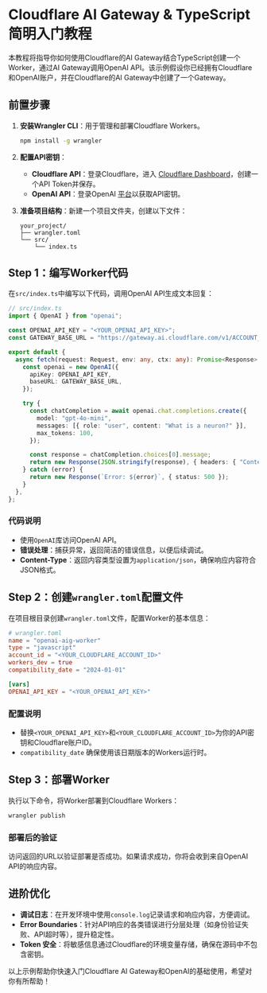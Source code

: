 # Cloudflare AI Gateway & TypeScript 简明入门教程

本教程将指导你如何使用Cloudflare的AI Gateway结合TypeScript创建一个Worker，通过AI Gateway调用OpenAI API。该示例假设你已经拥有Cloudflare和OpenAI账户，并在Cloudflare的AI Gateway中创建了一个Gateway。

## 前置步骤

1. **安装Wrangler CLI**：用于管理和部署Cloudflare Workers。
   ```bash
   npm install -g wrangler
   ```
2. **配置API密钥**：
   - **Cloudflare API**：登录Cloudflare，进入 [Cloudflare Dashboard](https://dash.cloudflare.com/)，创建一个API Token并保存。
   - **OpenAI API**：登录OpenAI [平台](https://platform.openai.com/account/api-keys)以获取API密钥。

3. **准备项目结构**：新建一个项目文件夹，创建以下文件：
   ```plaintext
   your_project/
   ├── wrangler.toml
   └── src/
       └── index.ts
   ```

## Step 1：编写Worker代码

在`src/index.ts`中编写以下代码，调用OpenAI API生成文本回复：

```typescript
// src/index.ts
import { OpenAI } from "openai";

const OPENAI_API_KEY = "<YOUR_OPENAI_API_KEY>";
const GATEWAY_BASE_URL = "https://gateway.ai.cloudflare.com/v1/ACCOUNT_TAG/GATEWAY/openai";

export default {
  async fetch(request: Request, env: any, ctx: any): Promise<Response> {
    const openai = new OpenAI({
      apiKey: OPENAI_API_KEY,
      baseURL: GATEWAY_BASE_URL,
    });

    try {
      const chatCompletion = await openai.chat.completions.create({
        model: "gpt-4o-mini",
        messages: [{ role: "user", content: "What is a neuron?" }],
        max_tokens: 100,
      });

      const response = chatCompletion.choices[0].message;
      return new Response(JSON.stringify(response), { headers: { "Content-Type": "application/json" } });
    } catch (error) {
      return new Response(`Error: ${error}`, { status: 500 });
    }
  },
};
```

### 代码说明

- 使用`OpenAI`库访问OpenAI API。
- **错误处理**：捕获异常，返回简洁的错误信息，以便后续调试。
- **Content-Type**：返回内容类型设置为`application/json`，确保响应内容符合JSON格式。

## Step 2：创建`wrangler.toml`配置文件

在项目根目录创建`wrangler.toml`文件，配置Worker的基本信息：

```toml
# wrangler.toml
name = "openai-aig-worker"
type = "javascript"
account_id = "<YOUR_CLOUDFLARE_ACCOUNT_ID>"
workers_dev = true
compatibility_date = "2024-01-01"

[vars]
OPENAI_API_KEY = "<YOUR_OPENAI_API_KEY>"
```

### 配置说明

- 替换`<YOUR_OPENAI_API_KEY>`和`<YOUR_CLOUDFLARE_ACCOUNT_ID>`为你的API密钥和Cloudflare账户ID。
- `compatibility_date` 确保使用该日期版本的Workers运行时。

## Step 3：部署Worker

执行以下命令，将Worker部署到Cloudflare Workers：

```bash
wrangler publish
```

### 部署后的验证

访问返回的URL以验证部署是否成功。如果请求成功，你将会收到来自OpenAI API的响应内容。

## 进阶优化

- **调试日志**：在开发环境中使用`console.log`记录请求和响应内容，方便调试。
- **Error Boundaries**：针对API响应的各类错误进行分层处理（如身份验证失败、API超时等），提升稳定性。
- **Token 安全**：将敏感信息通过Cloudflare的环境变量存储，确保在源码中不包含密钥。

以上示例帮助你快速入门Cloudflare AI Gateway和OpenAI的基础使用，希望对你有所帮助！